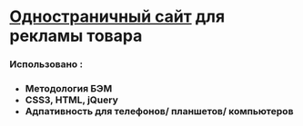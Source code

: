 <h1><a href="https://bright-muffin-cc1c6e.netlify.app/">Одностраничный сайт</a> для рекламы товара</h1>
<h3>Использовано :<h3>
<ul>
        <li>Методология БЭМ</li>
        <li>CSS3, HTML, jQuery</li>
        <li>Адпативность для телефонов/ планшетов/ компьютеров</li>
</ul>
